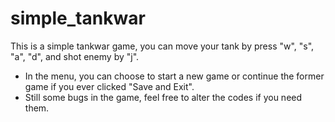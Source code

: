 # simple_tankwar
This is a simple tankwar game, you can move your tank by press "w", "s", "a", "d", and shot enemy by "j".
* In the menu, you can choose to start a new game or continue the former game if you ever clicked "Save and Exit".
* Still some bugs in the game, feel free to alter the codes if you need them. 
